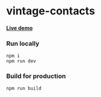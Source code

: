 # vintage-contacts

#### [Live demo](http://gerasim-vintage-contacts.surge.sh)

### Run locally
```
npm i
npm run dev
```

### Build for production
```
npm run build
```

